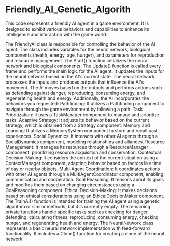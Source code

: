 # Friendly_AI_Genetic_Algorith
This code represents a friendly AI agent in a game environment. It is designed to exhibit various behaviors and capabilities to enhance its intelligence and interaction with the game world.

The FriendlyAI class is responsible for controlling the behavior of the AI agent.
The class includes variables for the neural network, biological components (health, energy, age, hunger), and parameters for reproduction and resource management.
The Start() function initializes the neural network and biological components.
The Update() function is called every frame and performs the main logic for the AI agent:
It updates the inputs for the neural network based on the AI's current state.
The neural network processes the inputs and produces outputs that influence the AI's movement.
The AI moves based on the outputs and performs actions such as defending against danger, reproducing, consuming energy, and regenerating health and energy.
Additionally, the AI incorporates the behaviors you requested:
Pathfinding: It utilizes a Pathfinding component to navigate through the game environment by following a path.
Task Prioritization: It uses a TaskManager component to manage and prioritize tasks.
Adaptive Strategy: It adjusts its behavior based on the current strategy, which is obtained from a Strategy component.
Memory and Learning: It utilizes a MemorySystem component to store and recall past experiences.
Social Dynamics: It interacts with other AI agents through a SocialDynamics component, modeling relationships and alliances.
Resource Management: It manages its resources through a ResourceManager component, prioritizing resource acquisition and conservation.
Contextual Decision-Making: It considers the context of the current situation using a ContextManager component, adapting behavior based on factors like time of day or nearby objects.
Multi-Agent Coordination: It coordinates actions with other AI agents through a MultiAgentCoordinator component, enabling communication and cooperation.
Goal Reasoning: It reasons about its goals and modifies them based on changing circumstances using a GoalReasoning component.
Ethical Decision-Making: It makes decisions based on ethical considerations using an EthicalDecisionMaker component.
The TrainAI() function is intended for training the AI agent using a genetic algorithm or similar methods, but it is currently empty.
The remaining private functions handle specific tasks such as checking for danger, defending, calculating fitness, reproducing, consuming energy, checking hunger, and regenerating health and energy.
The NeuralNetwork class represents a basic neural network implementation with feed-forward functionality. It includes a Clone() function for creating a clone of the neural network.
